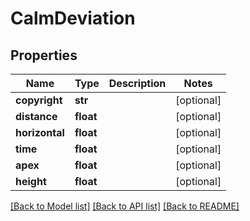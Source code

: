 # CalmDeviation

## Properties
Name | Type | Description | Notes
------------ | ------------- | ------------- | -------------
**copyright** | **str** |  | [optional] 
**distance** | **float** |  | [optional] 
**horizontal** | **float** |  | [optional] 
**time** | **float** |  | [optional] 
**apex** | **float** |  | [optional] 
**height** | **float** |  | [optional] 

[[Back to Model list]](../README.md#documentation-for-models) [[Back to API list]](../README.md#documentation-for-api-endpoints) [[Back to README]](../README.md)

